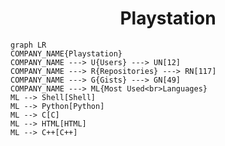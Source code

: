 <h1 align="center">Playstation</h1>

```mermaid
graph LR
COMPANY_NAME{Playstation}
COMPANY_NAME ---> U{Users} ---> UN[12]
COMPANY_NAME ---> R{Repositories} ---> RN[117]
COMPANY_NAME ---> G{Gists} ---> GN[49]
COMPANY_NAME ---> ML{Most Used<br>Languages}
ML --> Shell[Shell]
ML --> Python[Python]
ML --> C[C]
ML --> HTML[HTML]
ML --> C++[C++]
```
